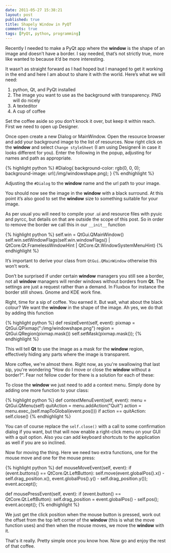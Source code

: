 ```yaml
---
date: 2011-05-27 15:38:21
layout: post
published: true
title: Shapely Window in PyQT
comments: true
tags: [PyQt, python, programming]
---
```


Recently I needed to make a PyQt app where the **window** is the shape of an image and doesn’t have a border. I say needed, that’s not strictly true, more like wanted to because it’d be more interesting.

<!-- more -->

It wasn’t as straight forward as I had hoped but I managed to get it working in the end and here I am about to share it with the world. Here’s what we will need:

1. python, Qt, and PyQt installed	
2. The image you want to use as the background with transparency. PNG will do nicely	
3. A texteditor	
4. A cup of coffee


Set the coffee aside so you don’t knock it over, but keep it within reach. First we need to open up Designer.

Once open create a new Dialog or MainWindow. Open the resource browser and add your background image to the list of resources. Now right click on the **window** and select `Change styleSheet` (I am using Designer4 in case it looks different for you). Enter the following in the popup, adjusting for names and path as appropriate.

{% highlight python %}
#Dialog{
    background-color: rgb(0, 0, 0);
    background-image: url(:/img/windowshape.png);
}
{% endhighlight %}

Adjusting the ``#Dialog`` to the **window** name and the url path to your image.

You should now see the image in the **window** with a black surround. At this point it’s also good to set the **window** size to something suitable for your image.

As per usual you will need to compile your .ui and resource files with pyuic and pyrcc, but details on that are outside the scope of this post.
So in order to remove the border we call this in our ``__init__`` function

{% highlight python %}
self.win = QtGui.QMainWindow()
self.win.setWindowFlags(self.win.windowFlags() |
    QtCore.Qt.FramelessWindowHint |
    QtCore.Qt.WindowSystemMenuHint)
{% endhighlight %}

It’s important to derive your class from ``QtGui.QMainWindow`` otherwise this won’t work.

Don’t be surprised if under certain **window** managers you still see a border, not all **window** managers will render windows without borders from **Qt**. The settings are just a request rather than a demand. In Fluxbox for instance the border still shows. Gnome and KDE work fine.

Right, time for a sip of coffee. You earned it. But wait, what about the black colour? We want the **window** in the shape of the image. Ah yes, we do that by adding this function

{% highlight python %}
def resizeEvent(self, event):
    pixmap = QtGui.QPixmap(":/img/windowshape.png")
    region = QtGui.QRegion(pixmap.mask())
    self.setMask(pixmap.mask());
{% endhighlight %}

This will tell **Qt** to use the image as a mask for the **window** region, effectively hiding any parts where the image is transparent.

More coffee, we're almost there. Right now, as you're swallowing that last sip, you're wondering "How do I move or close the **window** without a border?". Fear not fellow coder for there is a solution for each of these:

To close the **window** we just need to add a context menu. Simply done by adding one more function to your class:

{% highlight python %}
def contextMenuEvent(self, event):
    menu = QtGui.QMenu(self)
    quitAction = menu.addAction("Quit")
    action = menu.exec_(self.mapToGlobal(event.pos()))
    if action == quitAction:
        self.close()
{% endhighlight %}

You can of course replace the ``self.close()`` with a call to some confirmation dialog if you want, but that will now enable a right-click menu on your GUI with a quit option. Also you can add keyboard shortcuts to the application as well if you are so inclined.

Now for moving the thing. Here we need two extra functions, one for the mouse move and one for the mouse press:

{% highlight python %}
def mouseMoveEvent(self, event):
    if (event.buttons() == QtCore.Qt.LeftButton):
        self.move(event.globalPos().x() - self.drag_position.x(),
            event.globalPos().y() - self.drag_position.y());
    event.accept();

def mousePressEvent(self, event):
    if (event.button() == QtCore.Qt.LeftButton):
        self.drag_position = event.globalPos() - self.pos();
    event.accept();
{% endhighlight %}

We just get the click position when the mouse button is pressed, work out the offset from the top left corner of the **window** (this is what the move function uses) and then when the mouse moves, we move the **window** with it.

That's it really. Pretty simple once you know how. Now go and enjoy the rest of that coffee.
